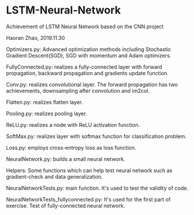 # LSTM-Neural-Network
Achievement of LSTM Neural Network based on the CNN project

Haoran Zhao, 2019.11.30

Optimizers.py: Advanced optimization methods including Stochastic Gradient Descent(SGD), SGD with momentum and Adam optimizers.

FullyConnected.py: realizes a fully-connected layer with forward propagation, backward propagation and gradients update function.

Conv.py: realizes convolutional layer. The forward propagation has two achievements, downsampling after convolution and im2col.

Flatten.py: realizes flatten layer.

Pooling.py: realizes pooling layer.

ReLU.py: realizes a node with ReLU activation function.

SoftMax.py: realizes layer with softmax function for classification problem.

Loss.py: employs cross-entropy loss as loss function.

NeuralNetwork.py: builds a small neural network.

Helpers: Some functions which can help test neural network such as gradient-check and data generalization.

NeuralNetworkTests.py: main function. It's used to test the validity of code.

NeuralNetworkTests_fullyconnected.py: It's used for the first part of exercise. Test of fully-connected neural network.
